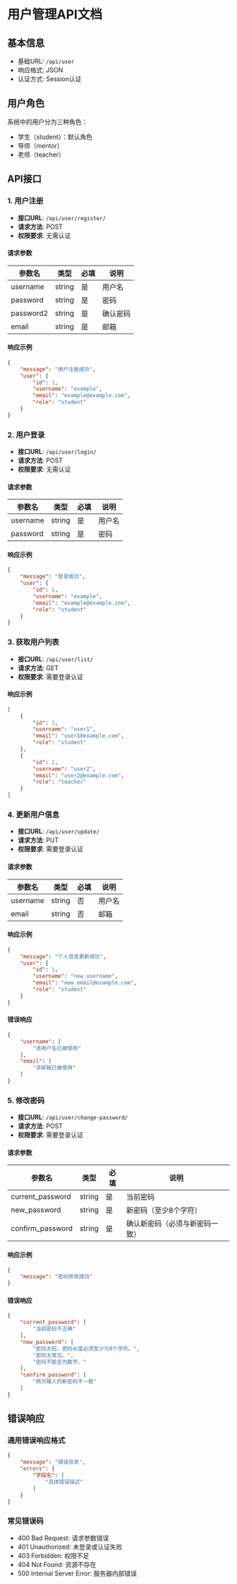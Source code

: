# 用户管理API文档

## 基本信息

- 基础URL: `/api/user`
- 响应格式: JSON
- 认证方式: Session认证

## 用户角色

系统中的用户分为三种角色：

- 学生（student）：默认角色
- 导师（mentor）
- 老师（teacher）

## API接口

### 1. 用户注册

- **接口URL**: `/api/user/register/`
- **请求方法**: POST
- **权限要求**: 无需认证

#### 请求参数

| 参数名    | 类型   | 必填 | 说明     |
|-----------|--------|------|----------|
| username  | string | 是   | 用户名   |
| password  | string | 是   | 密码     |
| password2 | string | 是   | 确认密码 |
| email     | string | 是   | 邮箱     |

#### 响应示例

```json
{
    "message": "用户注册成功",
    "user": {
        "id": 1,
        "username": "example",
        "email": "example@example.com",
        "role": "student"
    }
}
```

### 2. 用户登录

- **接口URL**: `/api/user/login/`
- **请求方法**: POST
- **权限要求**: 无需认证

#### 请求参数

| 参数名   | 类型   | 必填 | 说明   |
|----------|--------|------|--------|
| username | string | 是   | 用户名 |
| password | string | 是   | 密码   |

#### 响应示例

```json
{
    "message": "登录成功",
    "user": {
        "id": 1,
        "username": "example",
        "email": "example@example.com",
        "role": "student"
    }
}
```

### 3. 获取用户列表

- **接口URL**: `/api/user/list/`
- **请求方法**: GET
- **权限要求**: 需要登录认证

#### 响应示例

```json
[
    {
        "id": 1,
        "username": "user1",
        "email": "user1@example.com",
        "role": "student"
    },
    {
        "id": 2,
        "username": "user2",
        "email": "user2@example.com",
        "role": "teacher"
    }
]
```

### 4. 更新用户信息

- **接口URL**: `/api/user/update/`
- **请求方法**: PUT
- **权限要求**: 需要登录认证

#### 请求参数

| 参数名   | 类型   | 必填 | 说明   |
|----------|--------|------|--------|
| username | string | 否   | 用户名 |
| email    | string | 否   | 邮箱   |

#### 响应示例

```json
{
    "message": "个人信息更新成功",
    "user": {
        "id": 1,
        "username": "new_username",
        "email": "new_email@example.com",
        "role": "student"
    }
}
```

#### 错误响应

```json
{
    "username": [
        "该用户名已被使用"
    ],
    "email": [
        "该邮箱已被使用"
    ]
}
```

### 5. 修改密码

- **接口URL**: `/api/user/change-password/`
- **请求方法**: POST
- **权限要求**: 需要登录认证

#### 请求参数

| 参数名           | 类型   | 必填 | 说明                           |
|------------------|--------|------|--------------------------------|
| current_password | string | 是   | 当前密码                       |
| new_password     | string | 是   | 新密码（至少8个字符）         |
| confirm_password | string | 是   | 确认新密码（必须与新密码一致）|

#### 响应示例

```json
{
    "message": "密码修改成功"
}
```

#### 错误响应

```json
{
    "current_password": [
        "当前密码不正确"
    ],
    "new_password": [
        "密码太短。密码长度必须至少为8个字符。",
        "密码太常见。",
        "密码不能全为数字。"
    ],
    "confirm_password": [
        "两次输入的新密码不一致"
    ]
}
```

## 错误响应

### 通用错误响应格式

```json
{
    "message": "错误信息",
    "errors": {
        "字段名": [
            "具体错误描述"
        ]
    }
}
```

### 常见错误码

- 400 Bad Request: 请求参数错误
- 401 Unauthorized: 未登录或认证失败
- 403 Forbidden: 权限不足
- 404 Not Found: 资源不存在
- 500 Internal Server Error: 服务器内部错误 